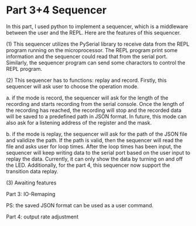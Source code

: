 # Part 3+4 Sequencer

In this part, I used python to implement a sequencer, which is a middleware between the user and the REPL. Here are the features of this sequencer.


(1) This sequencer utilizes the PySerial library to receive data from the REPL program running on the microprocessor. The REPL program print some information and the sequencer could read that from the serial port. Similarly, the sequencer program can send some charactors to control the REPL program.

(2) This sequencer has to functions: replay and record. Firstly, this sequencer will ask user to choose the operation mode.

a. if the mode is record, the sequencer will ask for the length of the recording and starts recording from the serial console. Once the length of the recording has reached, the recording will stop and the recorded data will be saved to a predefined path in JSON format. In future, this mode can also ask for a listening address of the register and the mask.

b. if the mode is replay, the sequencer will ask for the path of the JSON file and validize the path. If the path is valid, then the sequencer will read the file and asks user for loop times. After the loop times has been input, the sequencer will keep writing data to the serial port based on the user input to replay the data. Currently, it can only show the data by turning on and off the LED. Additionally, for the part 4, this sequencer now support the transition data replay.

(3) Awaiting features

Part 3: IO-Remaping

PS: the saved JSON format can be used as a user command.

Part 4: output rate adjustment

